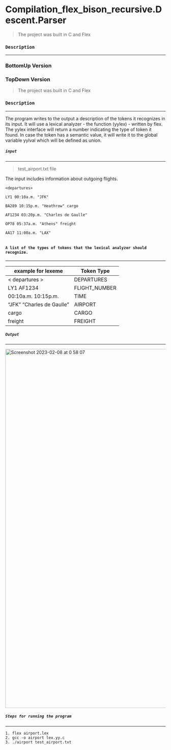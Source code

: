 # Compilation_flex_bison_recursive.Descent.Parser
> The project was built in C and Flex

### `Description `
---

### BottomUp Version

### TopDown Version


> The project was built in C and Flex

### `Description `
---
The program writes to the output a description of the tokens it recognizes in its input.
 It will use a lexical analyzer - the function (yylex) - written by flex. The yylex interface will return a number indicating the type of token it found. In case the token has a semantic value, it will write it to the global variable yylval which will be defined as union.

##### `input` 
---
> test_airport.txt file

The input includes information about outgoing flights.

```
<departures>
  
LY1 00:10a.m. "JFK"  
  
BA289 10:15p.m. "Heathrow" cargo 
  
AF1234 03:20p.m. "Charles de Gaulle"
  
OP78 05:37a.m. "Athens" freight
  
AA17 11:00a.m. "LAX"
  
 ```
#### `A list of the types of tokens that the lexical analyzer should recognize.`
--- 
| example for lexeme | Token Type |
| ----------- | ----------- |
| < departures > | DEPARTURES |
| LY1 AF1234 | FLIGHT_NUMBER |
| 00:10a.m. 10:15p.m. | TIME |
| “JFK” “Charles de Gaulle”| AIRPORT |
| cargo | CARGO |
| freight | FREIGHT |


##### `Output` 
--- 
<img width="1123" alt="Screenshot 2023-02-08 at 0 58 07" src="https://user-images.githubusercontent.com/72464761/217385978-07a93225-3e8d-46c4-9cc5-dd15d4624bd4.png">


##### `Steps for running the program` 
---
 ```
1. flex airport.lex 
2. gcc -o airport lex.yy.c 
3. ./airport test_airport.txt 
 ```
